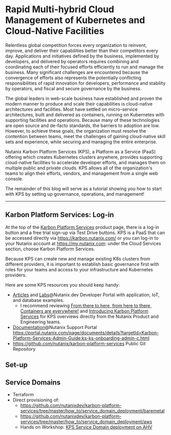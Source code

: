 # Rapid Multi-hybrid Cloud Management of Kubernetes and Cloud-Native Facilities

Relentless global competition forces every organization to reinvent, improve, and deliver their capabilities better than their competitors every day. Applications and initiatives defined by the business, implemented by developers, and delivered by operators requires combining and coordinating each of their focused efforts efficiently to run and manage the business. Many significant challenges are encountered because the convergence of efforts also represents the potentially conflicting responsibilities of rapid innovation for developers, performance and stability by operators, and fiscal and secure governance by the business.

The global leaders in web-scale business have established and proven the modern manner to produce and scale their capabilities is cloud-native architectures and facilities. Most have settled on micro-service architectures, built and delivered as containers, running on Kubernetes with supporting facilities and operations. Because many of these technologies are open source and de-facto standards, the barriers to adoption are low. However, to achieve these goals, the organization must resolve the contention between teams, meet the challenges of gaining cloud-native skill sets and experience, while securing and managing the entire enterprise.

Nutanix Karbon Platform Services (KPS), a Platform as a Service (PaaS) offering which creates Kubernetes clusters anywhere, provides supporting cloud-native facilities to accelerate developer efforts, and manages them on multiple public and private clouds. KPS allows all of the organization's teams to align their efforts, vendors, and management from a single web console.

The remainder of this blog will serve as a tutorial showing you how to start with KPS by setting up governance, operations, and management!

---

## Karbon Platform Services: Log-in

At the top of the [Karbon Platform Services](https://www.nutanix.com/products/karbon/platform-services) product page, there is a log-in button and a free trial sign-up via Test Drive buttons. KPS is a PaaS that can be accessed directly via https://karbon.nutanix.com/ or you can log-in to your Nutanix account at https://my.nutanix.com: under the Cloud Services section, choose Karbon Platform Services.

Because KPS can create new and manage existing K8s clusters from different providers, it is important to establish basic governance first with roles for your teams and access to your infrastructure and Kubernetes providers.

Here are some KPS resources you should keep handy:

- [Articles](https://www.nutanix.dev/?s=kps) and [Labs](https://www.nutanix.dev/labs/#lab_kps)@Nutanix.dev Developer Portal with application, IoT, and database examples.
  - I recommend reviewing [From there to here, from here to there, Containers are everywhere!](https://www.nutanix.dev/2020/12/16/from-there-to-here-from-here-to-there-containers-are-everywhere/) and [Introducing Karbon Platform Services](https://www.nutanix.dev/2020/09/09/introducing-karbon-platform-services/) for KPS overviews directly from the Nutanix Product and Engineering teams.
- [Documentation](https://portal.nutanix.com/page/documents/list?type=software&filterKey=software&filterVal=Karbon%20Platform%20Services)@Nutanix Support Portal https://portal.nutanix.com/page/documents/details?targetId=Karbon-Platform-Services-Admin-Guide:ks-ks-onboarding-admin-c.html
- https://github.com/nutanix/karbon-platform-services Public Git Repository

## Set-up

## Service Domains
- Terraform
- Direct provisioning of:
  - https://github.com/nutanixdev/karbon-platform-services/tree/master/how_to/service_domain_deployment/baremetal
  - https://github.com/nutanixdev/karbon-platform-services/tree/master/how_to/service_domain_deployment/aws
  - Hands on Workshop: [KPS Service Domain deployment on AHV](https://nutanix.handsonworkshops.com/workshops/66418164-5f85-4c74-9803-72bac2d0c196/view/)
